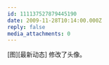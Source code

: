 ```yaml
---
id: 111137527879445190
date: 2009-11-28T10:14:00.000Z
reply: false
media_attachments: 0
---
```


[图][最新动态] 修改了头像。 ​​​​

